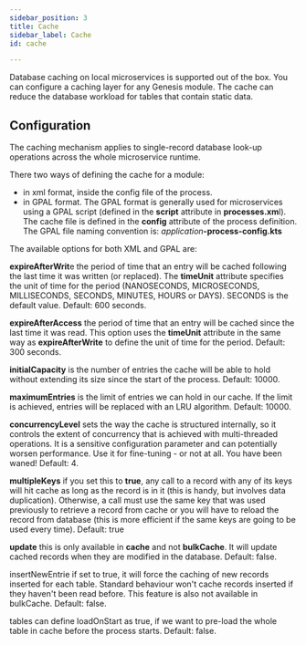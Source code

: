 ```yaml
---
sidebar_position: 3
title: Cache
sidebar_label: Cache
id: cache

---
```

Database caching on local microservices is supported out of the box. You can configure a caching layer for any Genesis module. The cache can reduce the database workload for tables that contain static data.

## Configuration

The caching mechanism applies to single-record database look-up operations across the whole microservice runtime.

There two ways of defining the cache for a module:

* in xml format,  inside the config file of the process.
* in GPAL format. The GPAL format is generally used for microservices using a GPAL script (defined in the **script** attribute in **processes.xm**l). The cache file is defined in the **config** attribute of the process definition. The GPAL file naming convention is: _application_**-process-config.kts**

The available options for both XML and GPAL are:

**expireAfterWrit**e the period of time that an entry will be cached following the last time it was written (or replaced). The **timeUnit** attribute specifies the unit of time for the period (NANOSECONDS, MICROSECONDS, MILLISECONDS, SECONDS, MINUTES, HOURS or DAYS). SECONDS is the default value. Default: 600 seconds.

**expireAfterAccess** the period of time that an entry will be cached since the last time it was read. This option uses the **timeUnit** attribute in the same way as **expireAfterWrite** to define the unit of time for the period. Default: 300 seconds.

**initialCapacity** is the number of entries the cache will be able to hold without extending its size since the start of the process. Default: 10000.

**maximumEntries** is the limit of entries we can hold in our cache. If the limit is achieved, entries will be replaced with an LRU algorithm. Default: 10000.

**concurrencyLevel** sets the way the cache is structured internally, so it controls the extent of concurrency that is achieved with multi-threaded operations. It is a sensitive configuration parameter and can potentially worsen performance. Use it for fine-tuning - or not at all. You have been waned! Default: 4.

**multipleKeys** if you set this to **true**, any call to a record with any of its keys will hit cache as long as the record is in it (this is handy, but involves data duplication). Otherwise, a call must use the same key that was used previously to retrieve a record from cache or you will have to reload the record from database (this is more efficient if the same keys are going to be used every time). Default: true

**update** this is only available in **cache** and not **bulkCache**. It will update cached records when they are modified in the database. Default: false.

insertNewEntrie if set to true, it will force the caching of new records inserted for each table. Standard behaviour won't cache records inserted if they haven't been read before. This feature is also not available in bulkCache. Default: false.

tables can define loadOnStart as true, if we want to pre-load the whole table in cache before the process starts. Default: false.